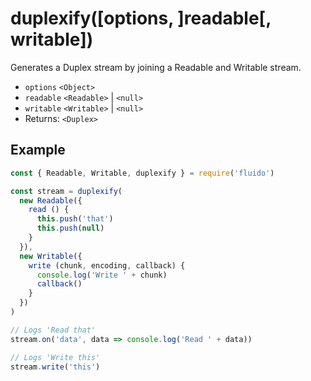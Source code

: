 # duplexify([options, ]readable[, writable])

Generates a Duplex stream by joining a Readable and Writable stream.

- `options` `<Object>`
- `readable` `<Readable>` | `<null>`
- `writable` `<Writable>` | `<null>`
- Returns: `<Duplex>`

## Example

```javascript
const { Readable, Writable, duplexify } = require('fluido')

const stream = duplexify(
  new Readable({
    read () {
      this.push('that')
      this.push(null)
    }
  }),
  new Writable({
    write (chunk, encoding, callback) {
      console.log('Write ' + chunk)
      callback()
    }
  })
)

// Logs 'Read that'
stream.on('data', data => console.log('Read ' + data))

// Logs 'Write this'
stream.write('this')
```
